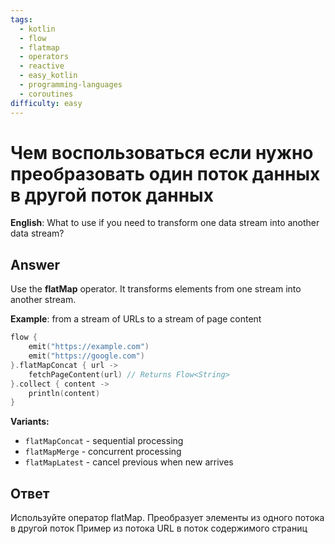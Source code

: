 ```yaml
---
tags:
  - kotlin
  - flow
  - flatmap
  - operators
  - reactive
  - easy_kotlin
  - programming-languages
  - coroutines
difficulty: easy
---
```


# Чем воспользоваться если нужно преобразовать один поток данных в другой поток данных

**English**: What to use if you need to transform one data stream into another data stream?

## Answer

Use the **flatMap** operator. It transforms elements from one stream into another stream.

**Example**: from a stream of URLs to a stream of page content

```kotlin
flow {
    emit("https://example.com")
    emit("https://google.com")
}.flatMapConcat { url ->
    fetchPageContent(url) // Returns Flow<String>
}.collect { content ->
    println(content)
}
```

**Variants:**
- `flatMapConcat` - sequential processing
- `flatMapMerge` - concurrent processing
- `flatMapLatest` - cancel previous when new arrives

## Ответ

Используйте оператор flatMap. Преобразует элементы из одного потока в другой поток Пример из потока URL в поток содержимого страниц

